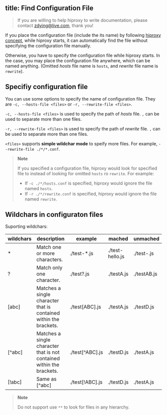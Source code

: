title: Find Configuration File
---

> If you are willing to help hiproxy to write documentation, please contact zdying@live.com, thank you!

If you place the configuration file (include the its name) by following [hiproxy concept](../get_started/#Concept), while hiproxy starts, it can automatically find the file without specifying the configuration file manually.

Otherwise, you have to specify the configuration file while hiproxy starts. In the case, you may place the configuration file anywhere, which can be named anything. (Omitted *hosts* file name is `hosts`, and *rewrite* file name is `rewrite`).

## Specifiy configuration file

You can use some options to specify the name of configuration file. They are `-c, --hosts-file <files>` or `-r, --rewrite-file <files>`.

`-c, --hosts-file <files>` is used to specify the path of *hosts* file. `,` can be used to separate more than one files.

`-r, --rewrite-file <files>` is used to specify the path of *rewrite* file. `,` can be used to separate more than one files.

`<files>` supports **simple wildchar mode** to speify more files. For example, `--rewrite-file ./*/*.conf`.

> **Note**
>
> If you specified a configuration file, hiproxy would look for specified file to instead of looking for omitted `hosts` ro `rewrite`. For example:
> * If `-c ./*/hosts.conf` is specified, hiproxy would ignore the file named `hosts`.
> * If `-r ./*/rewrite.conf` is specified, hiproxy would ignore the file named `rewrite`.

## Wildchars in configuraton files

Suporting wildchars:

wildchars | description | example | mached | unmached
---------|----------|---------|----------|---------
 \* | Match one or more characters. | ./test-*.js | ./test-hello.js | ./test-.js
 ? | Match only one character. | ./test?.js | ./testA.js | ./testAB.js
 [abc] | Matches a single character that is contained within the brackets. | ./test[ABC].js | ./testA.js | ./testD.js
 [^abc] | Matches a single character that is not contained within the brackets. | ./test[^ABC].js | ./testD.js | ./testA.js
 [!abc] | Same as [^abc] | ./test[!ABC].js | ./testD.js | ./testA.js

> **Note**
> 
> Do not support use `**` to look for files in any hierarchy.
